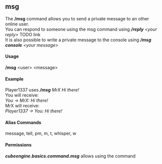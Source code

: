 ## msg ##
The **/msg** command allows you to send a private message to an other online user.  
You can respond to someone using the msg command using ***/reply** <your reply\>* TODO link  
It is also possible to write a private message to the console using ***/msg console** <your message\>*

#### Usage ####
**/msg** <user\> <message\>

#### Example ####
Player1337 uses ***/msg** MrX Hi there!*  
You will receive:  
*You -> MrX: Hi there!*  
MrX will receive:  
*Player1337 -> You: Hi there!*

#### Alias Commands ####
message, tell, pm, m, t, whisper, w

#### Permissions ####
***cubeengine.basics.command.msg*** allows using the command